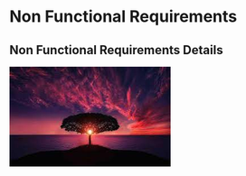 # Non Functional Requirements

## Non Functional Requirements Details

![test.png](../../docs/assets/test.png)
